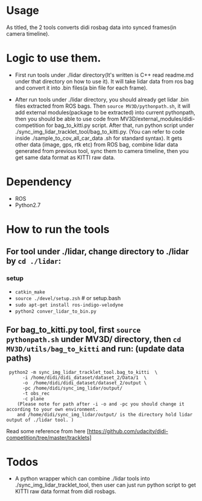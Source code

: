 # Usage 
As titled, the 2 tools converts didi rosbag data into synced frames(in camera timeline).

# Logic to use them.
- First run tools under ./lidar directory(It's written is C++ read readme.md under that directory on how to use it).
It will take lidar data from ros bag and convert it into .bin files(a bin file for each frame).

- After run tools under ./lidar directory, you should already get lidar .bin files extracted from ROS bags. Then 
`source MV3D/pythonpath.sh`, it will add external modules(package to be extracted) into current pythonpath, then you 
should be able to use code from MV3D/external_modules/didi-competition for bag_to_kitti.py script. After that, run 
python script under ./sync_img_lidar_tracklet_tool/bag_to_kitti.py. (You can refer to code inside ./sample_to_cov_all_car_data
.sh for standard syntax). It gets other data (image, gps, rtk etc) from ROS bag, combine lidar data generated from previous tool, sync them to camera timeline, 
then you get same data format as KITTI raw data. 

# Dependency
- ROS
- Python2.7 


# How to run the tools
## For tool under ./lidar, change directory to ./lidar by `cd ./lidar`:
### setup
- ```catkin_make```
- ```source ./devel/setup.zsh```  # or setup.bash
- ```sudo apt-get install ros-indigo-velodyne```
- ```python2 conver_lidar_to_bin.py```   

## For bag_to_kitti.py tool, first `source pythonpath.sh` under MV3D/ directory, then `cd MV3D/utils/bag_to_kitti` and run: (update data paths)
```
 python2 -m sync_img_lidar_tracklet_tool.bag_to_kitti  \
      -i /home/didi/didi_dataset/dataset_2/Data/1  \
      -o  /home/didi/didi_dataset/dataset_2/output \
      -pc /home/didi/sync_img_lidar/output/
      -t obs_rec 
      -c plane
    (Please note for path after -i -o and -pc you should change it according to your own environment.
    and /home/didi/sync_img_lidar/output/ is the directory hold lidar output of ./lidar tool. )
```
      
Read some reference from here [https://github.com/udacity/didi-competition/tree/master/tracklets]


# Todos
- A python wrapper which can combine ./lidar tools into ./sync_img_lidar_tracklet_tool, then user can just run python
 script to get KITTI raw data format from didi rosbags.  
 
 
